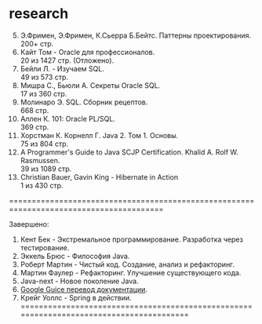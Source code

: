 research
========================================================================================

5. Э.Фримен, Э.Фримен, К.Сьерра Б.Бейтс. Паттерны проектирования.<br/>
   200+ стр.
8. Кайт Том - Oracle для профессионалов.<br/>
   20 из 1427 стр. (Отложено).
9. Бейли Л. - Изучаем SQL.<br/>
   49 из 573 стр. 
10. Мишра С., Бьюли А. Секреты Oracle SQL.<br/>
    17 из 360 стр.
11. Молинаро Э. SQL. Сборник рецептов.<br/>
    668 стр.
12. Аллен К. 101: Oracle PL/SQL.<br/>
    369 стр.
13. Хорстман К. Корнелл Г. Java 2. Том 1. Основы.<br/>
    75 из 804 стр.
15. A Programmer's Guide to Java SCJP Certification. Khalid A. Rolf W. Rasmussen.<br/>
    39 из 1089 стр.
16. Christian Bauer, Gavin King - Hibernate in Action<br/>
    1 из 430 стр.
    
========================================================================================
	
Завершено:
   
1. Кент Бек - Экстремальное программирование. Разработка через тестирование.
2. Эккель Брюс - Философия Java. 
3. Роберт Мартин - Чистый код. Создание, анализ и рефакторинг.
4. Мартин Фаулер - Рефакторинг. Улучшение существующего кода.
6. Java-next - Новое поколение Java.
7. [Google Guice перевод документации](http://netvl.github.io/guice/users-guide.html). 
8. Крейг Уоллс - Spring в действии.
========================================================================================
